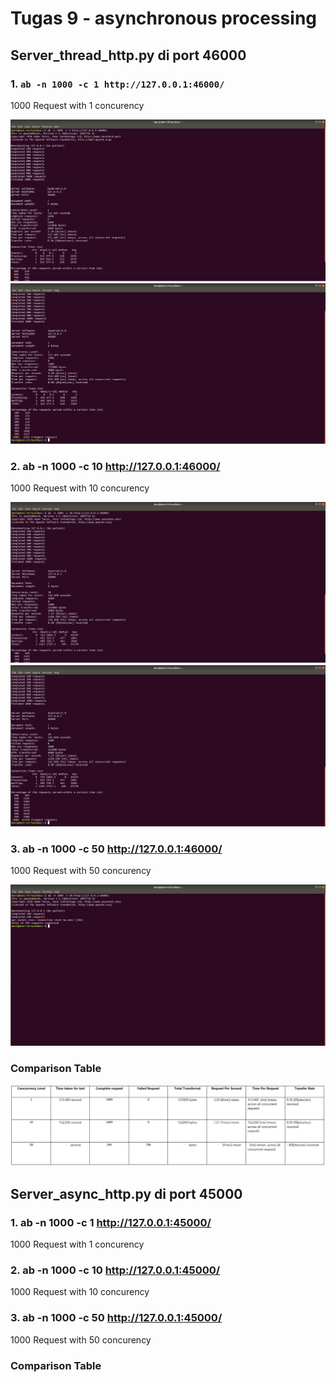 # Tugas 9 - asynchronous processing

## Server_thread_http.py di port 46000
### 1. `ab -n 1000 -c 1 http://127.0.0.1:46000/`
1000 Request with 1 concurency

![enter image description here](Dokumentasi/Thread/1.1.PNG)
![enter image description here](Dokumentasi/Thread/1.2.PNG)

### 2. ab -n 1000 -c 10 http://127.0.0.1:46000/
1000 Request with 10 concurency

![enter image description here](Dokumentasi/Thread/2.1.PNG)
![enter image description here](Dokumentasi/Thread/2.2.PNG)

### 3. ab -n 1000 -c 50 http://127.0.0.1:46000/
1000 Request with 50 concurency

![enter image description here](Dokumentasi/Thread/3.PNG)

### Comparison Table

![enter image description here](Dokumentasi/Thread/4.PNG)


## Server_async_http.py di port 45000
### 1. ab -n 1000 -c 1 http://127.0.0.1:45000/
1000 Request with 1 concurency

### 2. ab -n 1000 -c 10 http://127.0.0.1:45000/
1000 Request with 10 concurency

### 3. ab -n 1000 -c 50 http://127.0.0.1:45000/
1000 Request with 50 concurency

### Comparison Table
